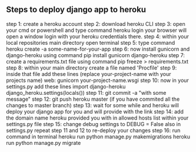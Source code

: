 ## Steps to deploy django app to heroku
step 1: create a heroku account
step 2: download heroku CLI
step 3: open your cmd or powershell and type command 
heroku login
your browser will open a window login with your heroku credentials there.
step 4: within your local repositories main directory open terminal
step 5: type command 
heroku create -a some-name-for-your-app
step 6: now install gunicorn and django-heroku using command
pip install gunicorn django-heroku
step 7: create a requirements.txt file using command
pip freeze > requirements.txt
step 8: within your main directory create a file named 'Procfile'
step 9: inside that file add these lines (replace your-project-name with your projects name)
web: gunicorn your-project-name.wsgi
step 10: now in your settings.py add these lines
import django-heroku
django_heroku.settings(locals())
step 11: git commit -a "with some message"
step 12: git push heroku master (if you have commited all the changes to master branch)
step 13: wait for some while and heroku will deploy your django app for you and will provide with the link
step 14: add the domain name heroku provided you with in allowed hosts list within your settings.py file
step 15: change debug settings to DEBUG = False also in settings.py
repeat step 11 and 12 to re-deploy your changes
step 16: run command in terminal
heroku run python manage.py makemigrations
heroku run python manage.py migrate



